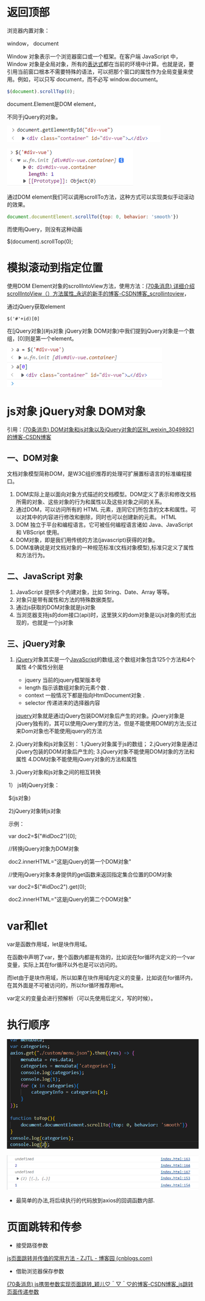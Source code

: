 # 返回顶部

浏览器内置对象：

window， document

Window 对象表示一个浏览器窗口或一个框架。在客户端 JavaScript 中，Window 对象是全局对象，所有的[表达式](https://so.csdn.net/so/search?q=表达式&spm=1001.2101.3001.7020)都在当前的环境中计算。也就是说，要引用当前窗口根本不需要特殊的语法，可以把那个窗口的属性作为全局变量来使用。例如，可以只写 document，而不必写 window.document。

```javascript
$(document).scrollTop(0);
```

document.Element是DOM element，

不同于jQuery的对象。

![image-20220808222338936](assets/image-20220808222338936.png)

![image-20220808222405056](assets/image-20220808222405056.png)

通过DOM element我们可以调用scrollTo方法，这种方式可以实现类似手动滚动的效果。

```javascript
document.documentElement.scrollTo({top: 0, behavior: 'smooth'})
```

而使用jQuery，则没有这种动画

$(document).scrollTop(0);

# 模拟滚动到指定位置

使用DOM Element对象的scrollIntoView方法，使用方法：[(70条消息) 详细介绍scrollIntoView（）方法属性_永远的新手的博客-CSDN博客_scrollintoview](https://blog.csdn.net/learn8more/article/details/108047794)，

通过jQuery获取element

```
$('#'+id)[0]
```

在[jQuery对象](#js对象 jQuery对象 DOM对象)中我们提到jQuery对象是一个数组，[0]则是第一个element。

![image-20220808223755709](assets/image-20220808223755709.png)

# js对象 jQuery对象 DOM对象

引用：[(70条消息) DOM对象和js对象以及jQuery对象的区别_weixin_30498921的博客-CSDN博客](https://blog.csdn.net/weixin_30498921/article/details/96031524?spm=1001.2101.3001.6661.1&depth_1-utm_relevant_index=1)

## 一、DOM对象

文档对象模型简称DOM，是W3C组织推荐的处理可扩展置标语言的标准编程接口。

1. DOM实际上是以面向对象方式描述的文档模型。DOM定义了表示和修改文档所需的对象、这些对象的行为和属性以及这些对象之间的关系。
2. 通过DOM，可以访问所有的 HTML 元素，连同它们所包含的文本和属性。可以对其中的内容进行修改和删除，同时也可以创建新的元素。 HTML
3. DOM 独立于平台和编程语言。它可被任何编程语言诸如 Java、JavaScript 和 VBScript 使用。
4. DOM对象，即是我们用传统的方法(javascript)获得的对象。
5. DOM准确说是对文档对象的一种规范标准(文档对象模型),标准只定义了属性和方法行为。

## 二、JavaScript 对象

1. JavaScript 提供多个内建对象，比如 String、Date、Array 等等。
2. 对象只是带有属性和方法的特殊数据类型。
3. 通过js获取的DOM对象就是js对象
4. 当浏览器支持js的dom接口(api)时，这里狭义的dom对象是以js对象的形式出现的，也就是一个js对象

## 三、jQuery对象

1. [jQuery](http://lib.csdn.net/base/jquery)对象其实是一个[JavaScript](http://lib.csdn.net/base/javascript)的数组,这个数组对象包含125个方法和4个属性 
   4个属性分别是

   - jquery 当前的jquery框架版本号
   - length 指示该数组对象的元素个数 .
   - context 一般情况下都是指向HtmlDocument对象 .
   - selector 传递进来的选择器内容

   [jquery](http://lib.csdn.net/base/jquery)对象就是通过jQuery包装DOM对象后产生的对象。jQuery对象是jQuery独有的，其可以使用jQuery里的方法，但是不能使用DOM的方法;反过来Dom对象也不能使用jquery的方法

2. jQuery对象和js对象区别：
   1.jQuery对象属于js的数组；
   2.jQuery对象是通过jQuery包装的DOM对象后产生的;
   3.jQuery对象不能使用DOM对象的方法和属性
   4.DOM对象不能使用jQuery对象的方法和属性

3. jQuery对象和js对象之间的相互转换

​           1） js转jQuery对象：

​               $(js对象)

​           2)jQuery对象转js对象

​            示例：

​            var doc2=$("#idDoc2")[0];

​            //转换jQuery对象为DOM对象

​            doc2.innerHTML="这是jQuery的第一个DOM对象"

​            //使用jQuery对象本身提供的get函数来返回指定集合位置的DOM对象

​            var doc2=$("#idDoc2").get(0);

​            doc2.innerHTML="这是jQuery的第二个DOM对象" 

# var和let

var是函数作用域，let是块作用域。

在函数中声明了var，整个函数内都是有效的，比如说在for循环内定义的一个var变量，实际上其在for循环以外也是可以访问的。

而let由于是块作用域，所以如果在块作用域内定义的变量，比如说在for循环内，在其外面是不可被访问的，所以for循环推荐用let。

var定义的变量会进行预解析（可以先使用后定义，写的时候）。

# 执行顺序

![image-20220810135703463](assets/image-20220810135703463.png)

![image-20220810135715872](assets/image-20220810135715872.png)

- 最简单的办法,将后续执行的代码放到axios的回调函数内部.

# 页面跳转和传参

- 接受路径参数

[js页面跳转并传值的常用方法 - ZJTL - 博客园 (cnblogs.com)](https://www.cnblogs.com/ZJTL/p/12161707.html)

- 借助浏览器保存参数

[(70条消息) js携带参数实现页面跳转_颖儿♡＾▽＾♡的博客-CSDN博客_js跳转页面传递参数](https://blog.csdn.net/qq_52126119/article/details/125154677)